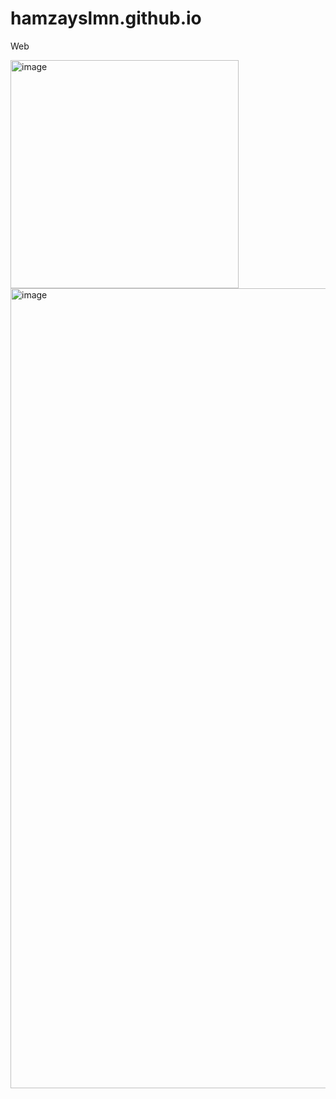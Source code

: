# hamzayslmn.github.io
Web

<img width="365" alt="image" src="https://github.com/HamzaYslmn/hamzayslmn.github.io/assets/78810304/7797cbba-080b-49d0-87f2-6bf839193c7f">

<img width="1280" alt="image" src="https://github.com/HamzaYslmn/hamzayslmn.github.io/assets/78810304/9dcb69ec-8034-4f5b-9ad9-49652254ab40">
